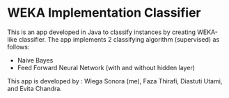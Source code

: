 # WEKA Implementation Classifier

This is an app developed in Java to classify instances by creating WEKA-like classifier. The app implements 2 classifying algorithm (supervised) as follows:
- Naive Bayes
- Feed Forward Neural Network (with and without hidden layer)

This app is developed by : Wiega Sonora (me), Faza Thirafi, Diastuti Utami, and Evita Chandra.
